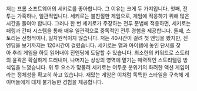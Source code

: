 저는 프롬 소프트웨어의 세키로를 좋아합니다. 그 이유는 크게 두 가지입니다.  첫째, 전투는 가혹하나, 일관적입니다. 세키로는 불친절한 게임으로, 게임에 적응하기 위해 많은 시간을 들여야 합니다. 그러나 한 번 세키로가 주장하는 전투 문법에 적응하면, 세키로는 패링과 간파 시스템을 통해 매우 일관적으로 중독적인 전투 경험을 제공합니다. 둘째, 스토리는 선형적이나, 일차원적이지 않습니다. 저는 40시간이 걸려 첫 엔딩을 봤지만, 진엔딩을 보기까지는 120시간이 걸렸습니다. 세키로는 맵과 아이템에 놓인 단서를 찾아 추리 게임을 하듯 읽어내야 진엔딩에 도달할 수 있습니다. 최소한의 키워드로 스토리의 윤곽은 확실하게 드러내며, 나머지는 상상의 영역에 맡기는 매력적인 스토리텔링 방식임을 느꼈습니다. 위 두 요소가 맞물려 세키로는 어두운 분위기의 화려한 액션 게임이라는 정체성을 확고히 하고 있습니다. 재밌는 게임은 이처럼 독특한 스타일을 구축해 게이머들에게 대체 불가능한 경험을 제공합니다.